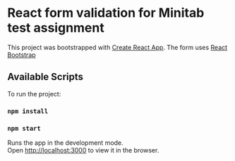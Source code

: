 # React form validation for Minitab test assignment

This project was bootstrapped with [Create React App](https://github.com/facebook/create-react-app).
The form uses [React Bootstrap](https://react-bootstrap.github.io/)
## Available Scripts

To run the project:
### `npm install`
### `npm start`

Runs the app in the development mode.\
Open [http://localhost:3000](http://localhost:3000) to view it in the browser.

